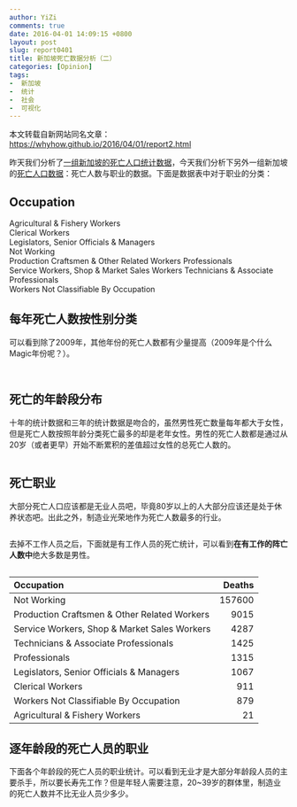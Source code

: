 ```yaml
---
author: YiZi
comments: true
date: 2016-04-01 14:09:15 +0800
layout: post
slug: report0401
title: 新加坡死亡数据分析（二）
categories: [Opinion]
tags:
-  新加坡
-  统计
-  社会
-  可视化
---
```

<div class="forward">本文转载自新网站同名文章：<a href="https://whyhow.github.io/2016/04/01/report2.html">https://whyhow.github.io/2016/04/01/report2.html</a></div>
<p>昨天我们分析了<a href="{% post_url whyhow/2016-03-31-Report %}">一组新加坡的死亡人口统计数据</a>，今天我们分析下另外一组新加坡的<a href="https://data.gov.sg/dataset/deaths-by-age-group-occupation-and-sex">死亡人口数据</a>：死亡人数与职业的数据。下面是数据表中对于职业的分类：</p>
<div id="occupation" class="section level2">
<h2>Occupation</h2>
<p>Agricultural &amp; Fishery Workers<br />
Clerical Workers<br />
Legislators, Senior Officials &amp; Managers<br />
Not Working<br />
Production Craftsmen &amp; Other Related Workers Professionals<br />
Service Workers, Shop &amp; Market Sales Workers Technicians &amp; Associate Professionals<br />
Workers Not Classifiable By Occupation</p>
</div>
<div class="section level2">
<h2>每年死亡人数按性别分类</h2>
<p>可以看到除了2009年，其他年份的死亡人数都有少量提高（2009年是个什么Magic年份呢？）。</p>
<p><img src="/public/images/death/occu/unnamed-chunk-3-1.png" alt="" /><!-- --></p>
<p><img src="/public/images/death/occu/unnamed-chunk-4-1.png" alt="" /><!-- --></p>
</div>


<div class="section level2">
<h2>死亡的年龄段分布</h2>
<p>十年的统计数据和三年的统计数据是吻合的，虽然男性死亡数量每年都大于女性，但是死亡人数按照年龄分类死亡最多的却是老年女性。男性的死亡人数都是通过从20岁（或者更早）开始不断累积的差值超过女性的总死亡人数的。</p>
<p><img src="/public/images/death/occu/unnamed-chunk-5-1.png" alt="" /><!-- --></p>
</div>
<div class="section level2">
<h2>死亡职业</h2>
<p>大部分死亡人口应该都是无业人员吧，毕竟80岁以上的人大部分应该还是处于休养状态吧。出此之外，制造业光荣地作为死亡人数最多的行业。</p>
<p><img src="/public/images/death/occu/unnamed-chunk-6-1.png" alt="" /><!-- --></p>
<p>去掉不工作人员之后，下面就是有工作人员的死亡统计，可以看到<strong>在有工作的阵亡人数中</strong>绝大多数是男性。</p>
<p><img src="/public/images/death/occu/unnamed-chunk-7-1.png" alt="" /><!-- --></p>
<table>
<thead>
<tr class="header">
<th align="left">Occupation</th>
<th align="right">Deaths</th>
</tr>
</thead>
<tbody>
<tr class="odd">
<td align="left">Not Working</td>
<td align="right">157600</td>
</tr>
<tr class="even">
<td align="left">Production Craftsmen &amp; Other Related Workers</td>
<td align="right">9015</td>
</tr>
<tr class="odd">
<td align="left">Service Workers, Shop &amp; Market Sales Workers</td>
<td align="right">4287</td>
</tr>
<tr class="even">
<td align="left">Technicians &amp; Associate Professionals</td>
<td align="right">1425</td>
</tr>
<tr class="odd">
<td align="left">Professionals</td>
<td align="right">1315</td>
</tr>
<tr class="even">
<td align="left">Legislators, Senior Officials &amp; Managers</td>
<td align="right">1067</td>
</tr>
<tr class="odd">
<td align="left">Clerical Workers</td>
<td align="right">911</td>
</tr>
<tr class="even">
<td align="left">Workers Not Classifiable By Occupation</td>
<td align="right">879</td>
</tr>
<tr class="odd">
<td align="left">Agricultural &amp; Fishery Workers</td>
<td align="right">21</td>
</tr>
</tbody>
</table>
</div>
<div class="section level2">
<h2>逐年龄段的死亡人员的职业</h2>
<p>下面各个年龄段的死亡人员的职业统计。可以看到无业才是大部分年龄段人员的主要杀手，所以要长寿先工作？但是年轻人需要注意，20~39岁的群体里，制造业的死亡人数并不比无业人员少多少。</p>
<p><img src="/public/images/death/occu/unnamed-chunk-8-1.png" alt="" /><!-- --></p>
</div>
